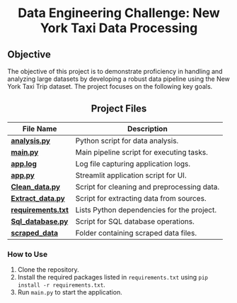 <h1 align="center">Data Engineering Challenge: New York Taxi Data Processing</h1>

## Objective

The objective of this project is to demonstrate proficiency in handling and analyzing large datasets by developing a robust data pipeline using the New York Taxi Trip dataset. 
The project focuses on the following key goals.

<h2 align = "center"> Project Files </h2>


| **File Name**                                                                                                 | **Description**                              |
|---------------------------------------------------------------------------------------------------------------|----------------------------------------------|
| [**analysis.py**](https://github.com/deepakver484/d2k-assignments/blob/deepak/analysis.py)                   | Python script for data analysis.            |
| [**main.py**](https://github.com/deepakver484/d2k-assignments/blob/deepak/main.py)                           | Main pipeline script for executing tasks.   |
| [**app.log**](https://github.com/deepakver484/d2k-assignments/blob/deepak/app.log)                           | Log file capturing application logs.       |
| [**app.py**](https://github.com/deepakver484/d2k-assignments/blob/deepak/app.py)                             | Streamlit application script for UI.        |
| [**Clean_data.py**](https://github.com/deepakver484/d2k-assignments/blob/deepak/Clean_data.py)               | Script for cleaning and preprocessing data. |
| [**Extract_data.py**](https://github.com/deepakver484/d2k-assignments/blob/deepak/Extract_data.py)            | Script for extracting data from sources.    |
| [**requirements.txt**](https://github.com/deepakver484/d2k-assignments/blob/deepak/requirements.txt)        | Lists Python dependencies for the project.  |
| [**Sql_database.py**](https://github.com/deepakver484/d2k-assignments/blob/deepak/Sql_database.py)            | Script for SQL database operations.         |
| [**scraped_data**](https://github.com/deepakver484/d2k-assignments/tree/deepak/scraped_data)                 | Folder containing scraped data files.      |
### How to Use

1. Clone the repository.
2. Install the required packages listed in `requirements.txt` using `pip install -r requirements.txt`.
3. Run `main.py` to start the application.





